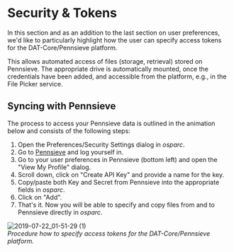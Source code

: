 # Security & Tokens

In this section and as an addition to the last section on user preferences, we'd like to particularly highlight how the user can specify access tokens for the DAT-Core/Pennsieve platform.

This allows automated access of files (storage, retrieval) stored on Pennsieve. The appropriate drive is automatically mounted, once the credentials have been added, and accessible from the platform, e.g., in the File Picker service.

## Syncing with Pennsieve

The process to access your Pennsieve data is outlined in the animation below and consists of the following steps:

1. Open the Preferences/Security Settings dialog in *osparc*.
2. Go to [Pennsieve](https://app.pennsieve.io) and log yourself in.
3. Go to your user preferences in Pennsieve (bottom left) and open the "View My Profile" dialog.
4. Scroll down, click on "Create API Key" and provide a name for the key.
5. Copy/paste both Key and Secret from Pennsieve into the appropriate fields in *osparc*.
6. Click on "Add".
7. That's it. Now you will be able to specify and copy files from and to Pennsieve directly in *osparc*.

![2019-07-22_01-51-29 (1)](https://user-images.githubusercontent.com/32800795/61598895-924f1580-ac23-11e9-8c67-23b7c8d79cea.gif) <br/>
*Procedure how to specify access tokens for the DAT-Core/Pennsieve platform.*
